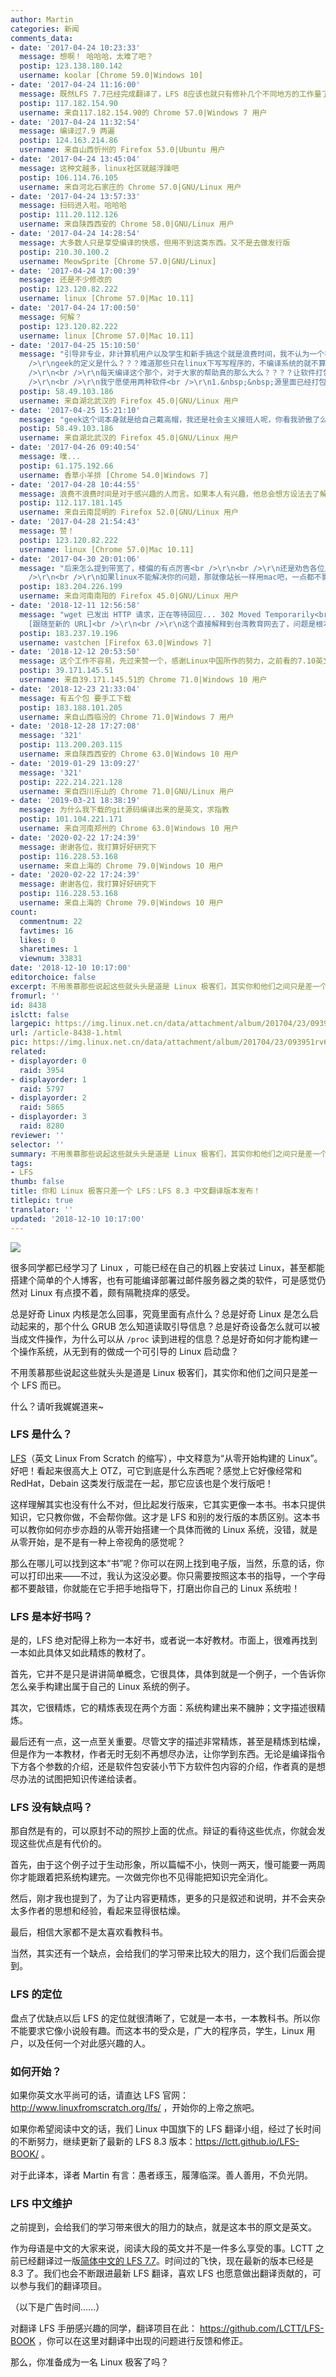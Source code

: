 ```yaml
---
author: Martin
categories: 新闻
comments_data:
- date: '2017-04-24 10:23:33'
  message: 想啊！ 哈哈哈，太难了吧？
  postip: 123.138.180.142
  username: koolar [Chrome 59.0|Windows 10]
- date: '2017-04-24 11:16:00'
  message: 既然LFS 7.7已经完成翻译了，LFS 8应该也就只有修补几个不同地方的工作量了吧
  postip: 117.182.154.90
  username: 来自117.182.154.90的 Chrome 57.0|Windows 7 用户
- date: '2017-04-24 11:32:54'
  message: 编译过7.9 两遍
  postip: 124.163.214.86
  username: 来自山西忻州的 Firefox 53.0|Ubuntu 用户
- date: '2017-04-24 13:45:04'
  message: 这种文越多，linux社区就越浮躁吧
  postip: 106.114.76.105
  username: 来自河北石家庄的 Chrome 57.0|GNU/Linux 用户
- date: '2017-04-24 13:57:33'
  message: 扫码进入啦。哈哈哈
  postip: 111.20.112.126
  username: 来自陕西西安的 Chrome 58.0|GNU/Linux 用户
- date: '2017-04-24 14:28:54'
  message: 大多数人只是享受编译的快感，但用不到这类东西。又不是去做发行版
  postip: 210.30.100.2
  username: MeowSprite [Chrome 57.0|GNU/Linux]
- date: '2017-04-24 17:00:39'
  message: 还是不少修改的
  postip: 123.120.82.222
  username: linux [Chrome 57.0|Mac 10.11]
- date: '2017-04-24 17:00:50'
  message: 何解？
  postip: 123.120.82.222
  username: linux [Chrome 57.0|Mac 10.11]
- date: '2017-04-25 15:10:50'
  message: "引导非专业，非计算机用户以及学生和新手搞这个就是浪费时间，我不认为一个在linux下画图或者作其他创作的人有什么错？<br />\r\n<br
    />\r\ngeek的定义是什么？？？难道那些只在linux下写写程序的，不编译系统的就不算geek？？？你和XXX只差一个XXX，这种话本身就没什么意义。<br
    />\r\n<br />\r\n每天编译这个那个，对于大家的帮助真的那么大么？？？？让软件打包这种事情交给专业的人好么？？？每个人都要学会如何编译软件？？？也许这就是linux普及的难点吧？？？我就不相信你能把编译这回事教会给人和一个人。<br
    />\r\n<br />\r\n我宁愿使用两种软件<br />\r\n1.&nbsp;&nbsp;源里面已经打包好的软件<br />\r\n2. 单个的执"
  postip: 58.49.103.186
  username: 来自湖北武汉的 Firefox 45.0|GNU/Linux 用户
- date: '2017-04-25 15:21:10'
  message: "geek这个词本身就是给自己戴高帽，我还是社会主义接班人呢，你看我骄傲了么？？？<br />\r\n<br />\r\n劝告各位朋友，不要瞎跟风，能用linux解决自己需要解决的问题才是最重要的，"
  postip: 58.49.103.186
  username: 来自湖北武汉的 Firefox 45.0|GNU/Linux 用户
- date: '2017-04-26 09:40:54'
  message: 噗...
  postip: 61.175.192.66
  username: 香草小羊排 [Chrome 54.0|Windows 7]
- date: '2017-04-28 10:44:55'
  message: 浪费不浪费时间是对于感兴趣的人而言。如果本人有兴趣，他总会想方设法去了解去尝试，如果本人没兴趣你就算跪着求着他连链接都不想打开。至于说到浮躁，楼上各位装什么清高？文章一出各种打压，什么人应该怎样由他们自己去思考自己去决定，linux是自由的，人也是自由的，大家都不是三岁小孩。如果说这种文章会引起linux社区浮躁，我还真希望linux社区多浮躁点，多些人一起讨论总比遇到问题的时候天天守着bugzilla好，更何况现在的国内出口带宽那么烂，redhat这些都经常连接超时
  postip: 112.117.181.145
  username: 来自云南昆明的 Firefox 52.0|GNU/Linux 用户
- date: '2017-04-28 21:54:43'
  message: 赞！
  postip: 123.120.82.222
  username: linux [Chrome 57.0|Mac 10.11]
- date: '2017-04-30 20:01:06'
  message: "后来怎么提到带宽了，楼偏的有点厉害<br />\r\n<br />\r\n还是劝告各位朋友，不要瞎跟风，能用linux解决自己需要解决的问题才是最重要的，<br
    />\r\n<br />\r\n如果linux不能解决你的问题，那就像站长一样用mac吧，一点都不影响你是个极客"
  postip: 183.204.226.199
  username: 来自河南南阳的 Firefox 45.0|GNU/Linux 用户
- date: '2018-12-11 12:56:58'
  message: "wget 已发出 HTTP 请求，正在等待回应... 302 Moved Temporarily<br />\r\n位置：http://ftp.yzu.edu.tw/nongnu/acl/acl-2.2.53.tar.gz
    [跟随至新的 URL]<br />\r\n<br />\r\n这个直接解释到台湾教育网去了，问题是根本打不开那个URL啊、、、、"
  postip: 183.237.19.196
  username: vastchen [Firefox 63.0|Windows 7]
- date: '2018-12-12 20:53:50'
  message: 这个工作不容易，先过来赞一个，感谢Linux中国所作的努力，之前看的7.10英文版，甚是闹心。
  postip: 39.171.145.51
  username: 来自39.171.145.51的 Chrome 71.0|Windows 10 用户
- date: '2018-12-23 21:33:04'
  message: 有五个包 要手工下载
  postip: 183.188.101.205
  username: 来自山西临汾的 Chrome 71.0|Windows 7 用户
- date: '2018-12-28 17:27:08'
  message: '321'
  postip: 113.200.203.115
  username: 来自陕西西安的 Chrome 63.0|Windows 10 用户
- date: '2019-01-29 13:09:27'
  message: '321'
  postip: 222.214.221.128
  username: 来自四川乐山的 Chrome 71.0|GNU/Linux 用户
- date: '2019-03-21 18:38:19'
  message: 为什么我下载的git源码编译出来的是英文，求指教
  postip: 101.104.221.171
  username: 来自河南郑州的 Chrome 63.0|Windows 10 用户
- date: '2020-02-22 17:24:39'
  message: 谢谢各位，我打算好好研究下
  postip: 116.228.53.168
  username: 来自上海的 Chrome 79.0|Windows 10 用户
- date: '2020-02-22 17:24:39'
  message: 谢谢各位，我打算好好研究下
  postip: 116.228.53.168
  username: 来自上海的 Chrome 79.0|Windows 10 用户
count:
  commentnum: 22
  favtimes: 16
  likes: 0
  sharetimes: 1
  viewnum: 33831
date: '2018-12-10 10:17:00'
editorchoice: false
excerpt: 不用羡慕那些说起这些就头头是道是 Linux 极客们，其实你和他们之间只是差一个 LFS 而已。
fromurl: ''
id: 8438
islctt: false
largepic: https://img.linux.net.cn/data/attachment/album/201704/23/093951rv6hy3d1xhhedvxd.jpg
url: /article-8438-1.html
pic: https://img.linux.net.cn/data/attachment/album/201704/23/093951rv6hy3d1xhhedvxd.jpg.thumb.jpg
related:
- displayorder: 0
  raid: 3954
- displayorder: 1
  raid: 5797
- displayorder: 2
  raid: 5865
- displayorder: 3
  raid: 8280
reviewer: ''
selector: ''
summary: 不用羡慕那些说起这些就头头是道是 Linux 极客们，其实你和他们之间只是差一个 LFS 而已。
tags:
- LFS
thumb: false
title: 你和 Linux 极客只差一个 LFS：LFS 8.3 中文翻译版本发布！
titlepic: true
translator: ''
updated: '2018-12-10 10:17:00'
---
```


![](/data/attachment/album/201704/23/093951rv6hy3d1xhhedvxd.jpg)


很多同学都已经学习了 Linux ，可能已经在自己的机器上安装过 Linux，甚至都能搭建个简单的个人博客，也有可能编译部署过邮件服务器之类的软件，可是感觉仍然对 Linux 有点摸不着，颇有隔靴挠痒的感受。


总是好奇 Linux 内核是怎么回事，究竟里面有点什么？总是好奇 Linux 是怎么启动起来的，那个什么 GRUB 怎么知道读取引导信息？总是好奇设备怎么就可以被当成文件操作，为什么可以从 `/proc` 读到进程的信息？总是好奇如何才能构建一个操作系统，从无到有的做成一个可引导的 Linux 启动盘？


不用羡慕那些说起这些就头头是道是 Linux 极客们，其实你和他们之间只是差一个 LFS 而已。


什么？请听我娓娓道来~


### LFS 是什么？


[LFS](http://www.linuxfromscratch.org/lfs/)（英文 Linux From Scratch 的缩写），中文释意为“从零开始构建的 Linux”。好吧！看起来很高大上 OTZ，可它到底是什么东西呢？感觉上它好像经常和 RedHat，Debain 这类发行版混在一起，那它应该也是个发行版吧！


这样理解其实也没有什么不对，但比起发行版来，它其实更像一本书。书本只提供知识，它只教你做，不会帮你做。这才是 LFS 和别的发行版的本质区别。这本书可以教你如何亦步亦趋的从零开始搭建一个具体而微的 Linux 系统，没错，就是从零开始，是不是有一种上帝视角的感觉呢？


那么在哪儿可以找到这本“书”呢？你可以在网上找到电子版，当然，乐意的话，你可以打印出来——不过，我认为这没必要。你只需要按照这本书的指导，一个字母都不要敲错，你就能在它手把手地指导下，打磨出你自己的 Linux 系统啦！


### LFS 是本好书吗？


是的，LFS 绝对配得上称为一本好书，或者说一本好教材。市面上，很难再找到一本如此具体又如此精炼的教材了。


首先，它并不是只是讲讲简单概念，它很具体，具体到就是一个例子，一个告诉你怎么亲手构建出属于自己的 Linux 系统的例子。


其次，它很精炼，它的精炼表现在两个方面：系统构建出来不臃肿；文字描述很精炼。


最后还有一点，这一点至关重要。尽管文字的描述非常精炼，甚至是精炼到枯燥，但是作为一本教材，作者无时无刻不再想尽办法，让你学到东西。无论是编译指令下方各个参数的介绍，还是软件包安装小节下方软件包内容的介绍，作者真的是想尽办法的试图把知识传递给读者。


### LFS 没有缺点吗？


那自然是有的，可以原封不动的照抄上面的优点。辩证的看待这些优点，你就会发现这些优点是有代价的。


首先，由于这个例子过于生动形象，所以篇幅不小，快则一两天，慢可能要一两周你才能跟着把系统构建完。一次做完你也不见得能把知识完全消化。


然后，刚才我也提到了，为了让内容更精炼，更多的只是叙述和说明，并不会夹杂太多作者的思想和经验，看起来显得很枯燥。


最后，相信大家都不是太喜欢看教科书。


当然，其实还有一个缺点，会给我们的学习带来比较大的阻力，这个我们后面会提到。


### LFS 的定位


盘点了优缺点以后 LFS 的定位就很清晰了，它就是一本书，一本教科书。所以你不能要求它像小说般有趣。而这本书的受众是，广大的程序员，学生，Linux 用户，以及任何一个对此感兴趣的人。


### 如何开始？


如果你英文水平尚可的话，请直达 LFS 官网： <http://www.linuxfromscratch.org/lfs/> ，开始你的上帝之旅吧。


如果你希望阅读中文的话，我们 Linux 中国旗下的 LFS 翻译小组，经过了长时间的不断努力，继续更新了最新的 LFS 8.3 版本：<https://lctt.github.io/LFS-BOOK/> 。


对于此译本，译者 Martin 有言：愚者琢玉，履薄临深。善人善用，不负光阴。


### LFS 中文维护


之前提到，会给我们的学习带来很大的阻力的缺点，就是这本书的原文是英文。


作为母语是中文的大家来说，阅读大段的英文并不是一件多么享受的事。LCTT 之前已经翻译过一版[简体中文的 LFS 7.7](https://linux.cn/lfs/LFS-BOOK-7.7-systemd/index.html)。时间过的飞快，现在最新的版本已经是 8.3 了。我们也会不断跟进最新 LFS 翻译，喜欢 LFS 也愿意做出翻译贡献的，可以参与我们的翻译项目。


（以下是广告时间……）


对翻译 LFS 手册感兴趣的同学，翻译项目在此： <https://github.com/LCTT/LFS-BOOK> ，你可以在这里对翻译中出现的问题进行反馈和修正。


那么，你准备成为一名 Linux 极客了吗？